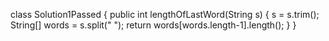 class Solution1Passed {
    public int lengthOfLastWord(String s) {
        s = s.trim();
        String[] words = s.split(" ");
        return words[words.length-1].length();
    }
}